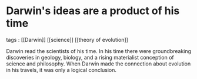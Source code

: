 # Darwin's ideas are a product of his time

tags
: [[Darwin]] [[science]] [[theory of evolution]]

Darwin read the scientists of his time. In his time there were groundbreaking discoveries in geology, biology, and a rising materialist conception of science and philosophy. When Darwin made the connection about evolution in his travels, it was only a logical conclusion.

